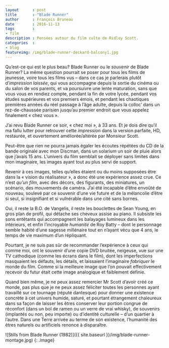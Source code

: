 ```yaml
---
layout      : post
title       : "Blade Runner"
author      : François Bruneau
date        : 2016-11-13
tags        :
- film
description : Pensées autour du film culte de Ridley Scott.
categories  :
- blog
featureimg: /img/blade-runner-deckard-balcony1.jpg
---
```




Qu’est-ce qui est le plus beau? Blade Runner ou le *souvenir* de Blade Runner? La même question pourrait se poser pour tous les films de jeunesse, voire tous les films vus – dans ce cas je parlerais plutôt d’*impression laissée*, qui vous accompagne depuis la sortie du cinéma ou du salon de vos parents, et va poursuivre une lente maturation, sans que vous vous en rendiez compte, pendant la fin de votre lycée, pendant vos études supérieures et vos premiers émois, et pendant les chaotiques premières années du réel passage à l’âge adulte, depuis la colloc’ dans un rez-de-chaussée parisien jusqu’au premier endroit que vous appelez finalement « chez vous ».  

J’ai revu Blade Runner ce soir, « chez moi », à 33 ans. Et je dois dire qu’il ma fallu lutter pour retrouver cette *impression* dans la version parfaite, HD, restaurée, et ouvertement améliorée/altérée par Monsieur Scott.

Peut-être que rien ne pourra jamais égaler les écoutes répétées du CD de la bande originale avec mon Discman, dans un solarium un soir de pluie alors que j’avais 15 ans. L’univers du film semblait se déployer sans limites dans mon imaginaire, les images ayant tout au plus servi de support.

Revenir à ces images, telles qu’elles étaient ou du moins supposées être dans la « vision du réalisateur », a donc été une expérience assez crue. Ce n’est *qu’un film*, avec des décors, des figurants, des miniatures, un scénario, des mouvements de caméra. J’ai été incapable d’être envoûté de nouveau, soulevé par ce souvenir d’une vie future et de la mélancolie d’être si seul, si insignifiant et si vulnérable dans une cité sans bornes.

Oui, il reste la B.O. de Vangelis, il reste les bouclettes de Sean Young, en gros plan de profil, qui détache ses cheveux assise au piano. Il subsiste les sons entêtants qui accompagnent les balayages lumineux dans les intérieurs, et enfin l’incroyable *humanité* de Roy Batty – dont le personnage semble habité d’une sagesse millénaire tout en n’ayant vécu que 4 ans, le temps de vie maximum d’un répliquant.

Pourtant, je ne suis pas sûr de recommander l’expérience à ceux qui comme moi, ont le souvenir d’une copie DVD bruitée, neigeuse, vue sur une TV cathodique (comme les écrans dans le film), dont les imperfections masquaient les défauts, les détails, et laissaient l’imaginaire *fabriquer* le monde du film. Comme si la meilleure image que l’on pouvait effectivement recevoir du futur était cette image analogique et faiblement définie.

Quand bien même, je ne peux assez remercier Mr Scott d’avoir créé ce monde, pas plus que je ne peux assez féliciter toutes les personnes ayant travaillé sur ce tournage (réputé dantesque) pour donner une existence concrète à cet univers humide, saturé, et pourtant étrangement chaleureux dans sa façon de laisser les êtres conserver leur portion congrue de réconfort (dans un bol de ramen ou un verre de vrai whisky), de souvenirs (implantés ou non, peu importe) ou d’identité culturelle – d’un quartier à l’autre. Dans une Terre arrivée au terme de son existence, l’humanité des êtres naturels ou artificiels renonce à disparaître.

![Stills from Blade Runner (1982)]({{ site.baseurl }}/img/blade-runner-montage.jpg)
{: .image}
